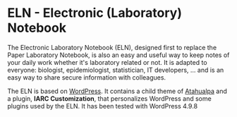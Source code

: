# ELN - Electronic (Laboratory) Notebook
The Electronic Laboratory Notebook (ELN), designed first to replace the Paper Laboratory Notebook, is also an easy and useful way to keep notes of your daily work whether it's laboratory related or not. It is adapted to everyone: biologist, epidemiologist, statistician, IT developers, ... and is an easy way to share secure information with colleagues.

The ELN is based on [WordPress](https://wordpress.org/). It contains a child theme of [Atahualpa](https://wordpress.org/themes/atahualpa/) and a plugin, **IARC Customization**, that personalizes WordPress and some plugins used by the ELN. It has been tested with WordPress 4.9.8

